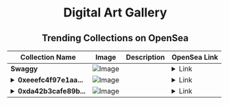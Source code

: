 <div align="center">

# Digital Art Gallery

## Trending Collections on OpenSea

| Collection Name                       | Image                                                                                     | Description                       | OpenSea Link                                                                                          |
|---------------------------------------|-------------------------------------------------------------------------------------------|-----------------------------------|--------------------------------------------------------------------------------------------------------|
| **Swaggy** | ![Image](https://i.seadn.io/s/raw/files/e8a7ea3024a77ad1e66ab95bb24f63dd.jpg?w=500&auto=format?w=200&auto=format) |  | <details><summary>Link</summary>[Swaggy](https://opensea.io/collection/swaggy-13)</details> |
| **<details><summary>0xeeefc4f97e1aa...</summary>0xeeefc4f97e1aadbf9669254857073f4ee15ca66c</details>** | ![Image](https://i.seadn.io/s/raw/files/52f38ac491f3fbee3c706e919a24cdf8.gif?w=500&auto=format?w=200&auto=format) |  | <details><summary>Link</summary>[0xeeefc4f97e1aadbf9669254857073f4ee15ca66c](https://opensea.io/collection/0xeeefc4f97e1aadbf9669254857073f4ee15ca66c)</details> |
| **<details><summary>0xda42b3cafe89b...</summary>0xda42b3cafe89b9d7a017f6ec37e76f6a461196b9</details>** | ![Image](https://i.seadn.io/s/raw/files/52f38ac491f3fbee3c706e919a24cdf8.gif?w=500&auto=format?w=200&auto=format) |  | <details><summary>Link</summary>[0xda42b3cafe89b9d7a017f6ec37e76f6a461196b9](https://opensea.io/collection/0xda42b3cafe89b9d7a017f6ec37e76f6a461196b9)</details> |

</div>